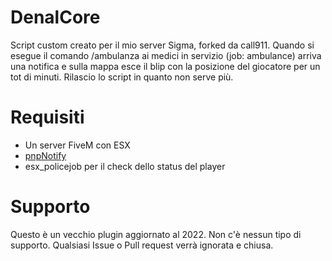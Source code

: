 # DenalCore
Script custom creato per il mio server Sigma, forked da call911. Quando si esegue il comando /ambulanza ai medici in servizio (job: ambulance) arriva una notifica e sulla mappa esce il blip con la posizione del giocatore per un tot di minuti. Rilascio lo script in quanto non serve più.

# Requisiti
- Un server FiveM con ESX
- [pnpNotify](https://vibeful.tebex.io/package/4499233)
- esx_policejob per il check dello status del player

# Supporto
Questo è un vecchio plugin aggiornato al 2022. Non c'è nessun tipo di supporto. Qualsiasi Issue o Pull request verrà ignorata e chiusa.
